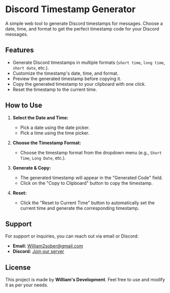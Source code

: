 # Discord Timestamp Generator

A simple web tool to generate Discord timestamps for messages. Choose a date, time, and format to get the perfect timestamp code for your Discord messages.

## Features

- Generate Discord timestamps in multiple formats (`short time`, `long time`, `short date`, etc.).
- Customize the timestamp's date, time, and format.
- Preview the generated timestamp before copying it.
- Copy the generated timestamp to your clipboard with one click.
- Reset the timestamp to the current time.

## How to Use

1. **Select the Date and Time:**
   - Pick a date using the date picker.
   - Pick a time using the time picker.

2. **Choose the Timestamp Format:**
   - Choose the timestamp format from the dropdown menu (e.g., `Short Time`, `Long Date`, etc.).

3. **Generate & Copy:**
   - The generated timestamp will appear in the "Generated Code" field.
   - Click on the "Copy to Clipboard" button to copy the timestamp.

4. **Reset:**
   - Click the "Reset to Current Time" button to automatically set the current time and generate the corresponding timestamp.

## Support

For support or inquiries, you can reach out via email or Discord:

- **Email:** [William2sober@gmail.com](mailto:William2sober@gmail.com)
- **Discord:** [Join our server](https://discord.gg/48BDu759Yc)

## License

This project is made by **William's Development**. Feel free to use and modify it as per your needs.

